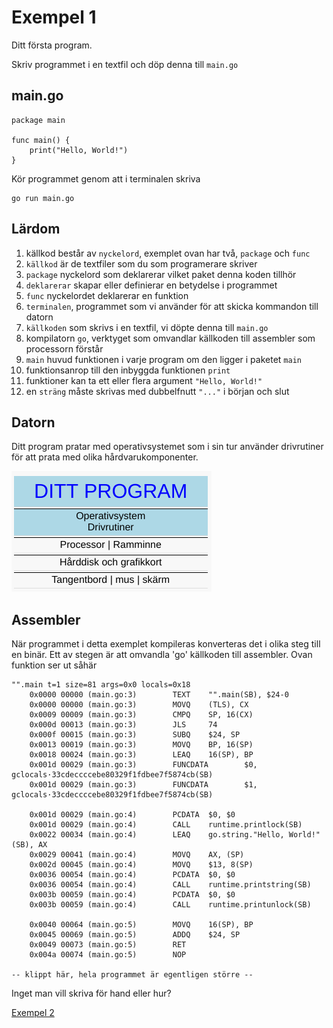 # Exempel 1

Ditt första program.

Skriv programmet i en textfil och döp denna till `main.go`

## main.go

	package main

	func main() {
		print("Hello, World!")
	}

Kör programmet genom att i terminalen skriva

    go run main.go


## Lärdom

1. källkod består av `nyckelord`, exemplet ovan har två, `package` och `func`
1. `källkod` är de textfiler som du som programerare skriver
1. `package` nyckelord som deklarerar vilket paket denna koden tillhör
1. `deklarerar` skapar eller definierar en betydelse i programmet
1. `func` nyckelordet deklarerar en funktion
1. `terminalen`, programmet som vi använder för att skicka kommandon till datorn
1. `källkoden` som skrivs i en textfil, vi döpte denna till `main.go`
1. kompilatorn `go`, verktyget som omvandlar källkoden till assembler som processorn förstår
1. `main` huvud funktionen i varje program om den ligger i paketet `main`
1. funktionsanrop till den inbyggda funktionen `print`
1. funktioner kan ta ett eller flera argument `"Hello, World!"`
1. en `sträng` måste skrivas med dubbelfnutt `"..."` i början och slut


## Datorn

Ditt program pratar med operativsystemet som i sin tur använder
drivrutiner för att prata med olika hårdvarukomponenter.

![Översikt](overview.png)

## Assembler

När programmet i detta exemplet kompileras konverteras det i olika steg till en binär. Ett av stegen är att omvandla 'go' källkoden till assembler. Ovan funktion ser ut såhär

    "".main t=1 size=81 args=0x0 locals=0x18
        0x0000 00000 (main.go:3)        TEXT    "".main(SB), $24-0
        0x0000 00000 (main.go:3)        MOVQ    (TLS), CX
        0x0009 00009 (main.go:3)        CMPQ    SP, 16(CX)
        0x000d 00013 (main.go:3)        JLS     74
        0x000f 00015 (main.go:3)        SUBQ    $24, SP
        0x0013 00019 (main.go:3)        MOVQ    BP, 16(SP)
        0x0018 00024 (main.go:3)        LEAQ    16(SP), BP
        0x001d 00029 (main.go:3)        FUNCDATA        $0, gclocals·33cdeccccebe80329f1fdbee7f5874cb(SB)
        0x001d 00029 (main.go:3)        FUNCDATA        $1, gclocals·33cdeccccebe80329f1fdbee7f5874cb(SB)

        0x001d 00029 (main.go:4)        PCDATA  $0, $0
        0x001d 00029 (main.go:4)        CALL    runtime.printlock(SB)
        0x0022 00034 (main.go:4)        LEAQ    go.string."Hello, World!"(SB), AX
        0x0029 00041 (main.go:4)        MOVQ    AX, (SP)
        0x002d 00045 (main.go:4)        MOVQ    $13, 8(SP)
        0x0036 00054 (main.go:4)        PCDATA  $0, $0
        0x0036 00054 (main.go:4)        CALL    runtime.printstring(SB)
        0x003b 00059 (main.go:4)        PCDATA  $0, $0
        0x003b 00059 (main.go:4)        CALL    runtime.printunlock(SB)

        0x0040 00064 (main.go:5)        MOVQ    16(SP), BP
        0x0045 00069 (main.go:5)        ADDQ    $24, SP
        0x0049 00073 (main.go:5)        RET
        0x004a 00074 (main.go:5)        NOP

    -- klippt här, hela programmet är egentligen större --

Inget man vill skriva för hand eller hur?

[Exempel 2](../2/README.md#exempel-2)
